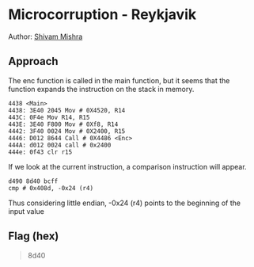 # Microcorruption - Reykjavik

Author: [Shivam Mishra](https://github.com/7shivamx)

## Approach

The enc function is called in the main function, but it seems that the function expands the instruction on the stack in memory.
```
4438 <Main> 
4438: 3E40 2045 Mov # 0X4520, R14   
443C: 0F4e Mov R14, R15   
443E: 3E40 F800 Mov # 0Xf8, R14   
4442: 3F40 0024 Mov # 0X2400, R15 
4446: D012 8644 Call # 0X4486 <Enc> 
444A: d012 0024 call # 0x2400 
444e: 0f43 clr r15
```

If we look at the current instruction, a comparison instruction will appear.
```
d490 8d40 bcff 
cmp # 0x408d, -0x24 (r4)
```

Thus considering little endian, -0x24 (r4) points to the beginning of the input value

## Flag (hex)
> 8d40
